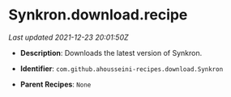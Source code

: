 # Synkron.download.recipe

_Last updated 2021-12-23 20:01:50Z_

- **Description**: Downloads the latest version of Synkron.

- **Identifier**: `com.github.ahousseini-recipes.download.Synkron`

- **Parent Recipes**: `None`

